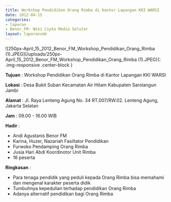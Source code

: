 ```yaml
---
title: Workshop Pendidikan Orang Rimba di Kantor Lapangan KKI WARSI
date: 2012-04-15
categories:
- laporan
- Benor_FM- Wiki Cipta Media Seluler
layout: laporancmb
---
```


![250px-April_15_2012_Benor_FM_Workshop_Pendidikan_Orang_Rimba (1).JPEG](/uploads/250px-April_15_2012_Benor_FM_Workshop_Pendidikan_Orang_Rimba (1).JPEG){: .img-responsive .center-block }

**Tujuan** : Workshop Pendidikan Orang Rimba di Kantor Lapangan KKI WARSI

**Lokasi** : Desa Bukit Suban Kecamatan Air Hitam Kabupaten Sarolangun Jambi

**Alamat** : Jl. Raya Lenteng Agung No. 34 RT.007/RW.02. Lenteng Agung, Jakarta Selatan

**Jam** : 09.00 - 16.00 WIB

**Hadir** : 
*	Andi Agustanis Benor FM
*	Karina, Huzer, Nazariah Fasiltator Pendidikan
*	Furwoko Pendamping Orang Rimba
*	Jusia Hari Abdi Koordinotor Unit Rimba
*	16 peserta


**Ringkasan** : 
*	Para tenaga pendidik yang peduli kepada Orang Rimba bisa memahami dan mengenal karakter peserta didik
*	Tumbuhnya kepedulian terhadap pendidikan Orang Rimba
*	Adanya alternatif pendidikan bagi Orang Rimba
